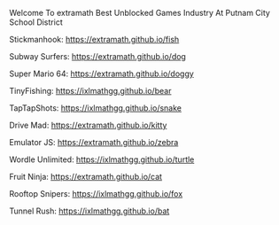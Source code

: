 Welcome To extramath Best Unblocked Games Industry At Putnam City School District

Stickmanhook: https://extramath.github.io/fish

Subway Surfers: https://extramath.github.io/dog

Super Mario 64: https://extramath.github.io/doggy

TinyFishing: https://ixlmathgg.github.io/bear

TapTapShots: https://ixlmathgg.github.io/snake

Drive Mad: https://extramath.github.io/kitty

Emulator JS: https://extramath.github.io/zebra

Wordle Unlimited: https://ixlmathgg.github.io/turtle

Fruit Ninja: https://extramath.github.io/cat

Rooftop Snipers: https://ixlmathgg.github.io/fox

Tunnel Rush: https://ixlmathgg.github.io/bat
